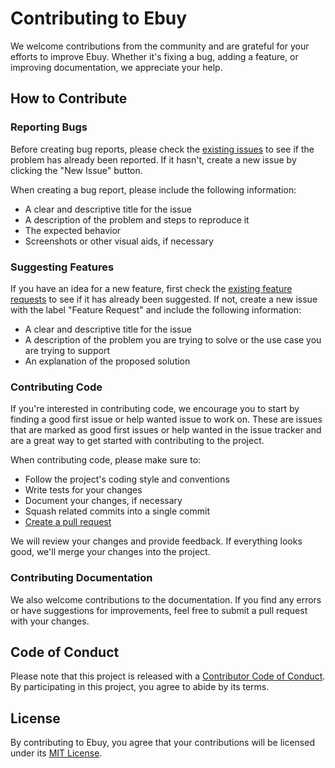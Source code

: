 # Contributing to Ebuy

We welcome contributions from the community and are grateful for your efforts to improve Ebuy. Whether it's fixing a bug, adding a feature, or improving documentation, we appreciate your help.

## How to Contribute

### Reporting Bugs

Before creating bug reports, please check the [existing issues](https://github.com/abraralidev/Ebuy/issues) to see if the problem has already been reported. If it hasn't, create a new issue by clicking the "New Issue" button.

When creating a bug report, please include the following information:

- A clear and descriptive title for the issue
- A description of the problem and steps to reproduce it
- The expected behavior
- Screenshots or other visual aids, if necessary

### Suggesting Features

If you have an idea for a new feature, first check the [existing feature requests](https://github.com/abraralidev/Ebuy/issues?q=is%3Aissue+is%3Aopen+label%3Afeature-request) to see if it has already been suggested. If not, create a new issue with the label "Feature Request" and include the following information:

- A clear and descriptive title for the issue
- A description of the problem you are trying to solve or the use case you are trying to support
- An explanation of the proposed solution

### Contributing Code

If you're interested in contributing code, we encourage you to start by finding a good first issue or help wanted issue to work on. These are issues that are marked as good first issues or help wanted in the issue tracker and are a great way to get started with contributing to the project.

When contributing code, please make sure to:

- Follow the project's coding style and conventions
- Write tests for your changes
- Document your changes, if necessary
- Squash related commits into a single commit
- [Create a pull request](https://github.com/abraralidev/Ebuy/compare)

We will review your changes and provide feedback. If everything looks good, we'll merge your changes into the project.

### Contributing Documentation

We also welcome contributions to the documentation. If you find any errors or have suggestions for improvements, feel free to submit a pull request with your changes.

## Code of Conduct

Please note that this project is released with a [Contributor Code of Conduct](CODE_OF_CONDUCT.md). By participating in this project, you agree to abide by its terms.

## License

By contributing to Ebuy, you agree that your contributions will be licensed under its [MIT License](LICENSE).

